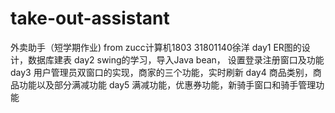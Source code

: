 # take-out-assistant
外卖助手（短学期作业)
from
zucc计算机1803 31801140徐洋
day1 ER图的设计，数据库建表
day2 swing的学习，导入Java bean， 设置登录注册窗口及功能
day3 用户管理员双窗口的实现，商家的三个功能，实时刷新
day4 商品类别，商品功能以及部分满减功能
day5 满减功能，优惠券功能，新骑手窗口和骑手管理功能